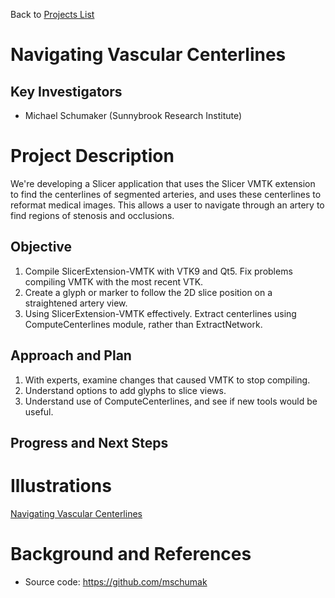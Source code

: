 Back to [Projects List](../../README.md#ProjectsList)

# Navigating Vascular Centerlines

## Key Investigators

- Michael Schumaker (Sunnybrook Research Institute)
<!--- Investigator 2 (Affiliation)-->

# Project Description

We're developing a Slicer application that uses the Slicer VMTK extension to find the centerlines of segmented arteries, and uses these centerlines to reformat medical images. This allows a user to navigate through an artery to find regions of stenosis and occlusions.

## Objective

1. Compile SlicerExtension-VMTK with VTK9 and Qt5. Fix problems compiling VMTK with the most recent VTK.
2. Create a glyph or marker to follow the 2D slice position on a straightened artery view.
3. Using SlicerExtension-VMTK effectively. Extract centerlines using ComputeCenterlines module, rather than ExtractNetwork.

## Approach and Plan

1. With experts, examine changes that caused VMTK to stop compiling.
2. Understand options to add glyphs to slice views.
3. Understand use of ComputeCenterlines, and see if new tools would be useful.

## Progress and Next Steps

<!--Describe progress and next steps in a few bullet points as you are making progress.-->

# Illustrations

<!--Add pictures and links to videos that demonstrate what has been accomplished.-->

<!--![Description of picture](Example2.jpg)-->

[Navigating Vascular Centerlines](PADPlanner-Jul13-2018)

# Background and References

<!--Use this space for information that may help people better understand your project, like links to papers, source code, or data.-->

- Source code: https://github.com/mschumak

